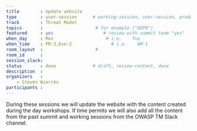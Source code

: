 ```yaml
---
title        : Update website
type         : user-session      # working-session, user-session, product-session
track        : Threat Model
topics       :                    # for example ["GDPR"]
featured     : yes                   # review with summit team "yes"
when_day     : Mon                    # i.e.    Tue
when_time    : PM-3,Eve-2               # i.e.    AM-1
room_layout  :                    #
room_id      :
session_slack:
status       : done              # draft, review-content, done
description  :
organizers   :
    - Steven Wierckx
participants :
---
```



During these sessions we will update the website with the content created during the day workshops.
If time permits we will also add all the content from the past summit and working sessions from the OWASP TM Slack channel.
